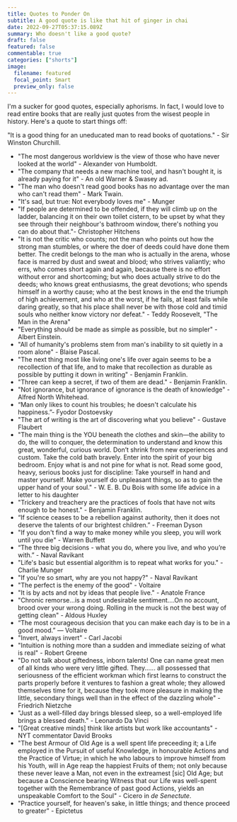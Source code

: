 ```yaml
---
title: Quotes to Ponder On
subtitle: A good quote is like that hit of ginger in chai
date: 2022-09-27T05:37:15.089Z
summary: Who doesn't like a good quote?
draft: false
featured: false
commentable: true
categories: ["shorts"]
image:
  filename: featured
  focal_point: Smart
  preview_only: false
---
```

I'm a sucker for good quotes, especially aphorisms. In fact, I would love to read entire books that are really just quotes from the wisest people in history. Here's a quote to start things off:

"It is a good thing for an uneducated man to read books of quotations." - Sir Winston Churchill.

* "The most dangerous worldview is the view of those who have never looked at the world" - Alexander von Humboldt.
* "The company that needs a new machine tool, and hasn't bought it, is already paying for it" - An old Warner & Swasey ad.
* "The man who doesn't read good books has no advantage over the man who can't read them" - Mark Twain.
* "It's sad, but true: Not everybody loves me" - Munger
* "If people are determined to be offended, if they will climb up on the ladder, balancing it on their own toilet cistern, to be upset by what they see through their neighbour's bathroom window, there's nothing you can do about that."- Christopher Hitchens
* "It is not the critic who counts; not the man who points out how the strong man stumbles, or where the doer of deeds could have done them better. The credit belongs to the man who is actually in the arena, whose face is marred by dust and sweat and blood; who strives valiantly; who errs, who comes short again and again, because there is no effort without error and shortcoming; but who does actually strive to do the deeds; who knows great enthusiasms, the great devotions; who spends himself in a worthy cause; who at the best knows in the end the triumph of high achievement, and who at the worst, if he fails, at least fails while daring greatly, so that his place shall never be with those cold and timid souls who neither know victory nor defeat." - Teddy Roosevelt, "The Man in the Arena"
* "Everything should be made as simple as possible, but no simpler" - Albert Einstein.
* "All of humanity's problems stem from man's inability to sit quietly in a room alone" - Blaise Pascal.
* "The next thing most like living one's life over again seems to be a recollection of that life, and to make that recollection as durable as possible by putting it down in writing" - Benjamin Franklin.
* "Three can keep a secret, if two of them are dead." - Benjamin Franklin.
* "Not ignorance, but ignorance of ignorance is the death of knowledge" - Alfred North Whitehead.
* “Man only likes to count his troubles; he doesn't calculate his happiness.”- Fyodor Dostoevsky
* "The art of writing is the art of discovering what you believe" - Gustave Flaubert
* "The main thing is the YOU beneath the clothes and skin—the ability to do, the will to conquer, the determination to understand and know this great, wonderful, curious world. Don’t shrink from new experiences and custom. Take the cold bath bravely. Enter into the spirit of your big bedroom. Enjoy what is and not pine for what is not. Read some good, heavy, serious books just for discipline: Take yourself in hand and master yourself. Make yourself do unpleasant things, so as to gain the upper hand of your soul." - W. E. B. Du Bois with some life advice in a letter to his daughter
* "Trickery and treachery are the practices of fools that have not wits enough to be honest." - Benjamin Franklin.
* “If science ceases to be a rebellion against authority, then it does not deserve the talents of our brightest children.” - Freeman Dyson
* "If you don't find a way to make money while you sleep, you will work until you die" - Warren Buffett
* “The three big decisions - what you do, where you live, and who you’re with.” - Naval Ravikant
* "Life's basic but essential algorithm is to repeat what works for you." - Charlie Munger
* "If you're so smart, why are you not happy?" - Naval Ravikant
* "The perfect is the enemy of the good" - Voltaire
* "It is by acts and not by ideas that people live." - Anatole France
* "Chronic remorse...is a most undesirable sentiment....On no account, brood over your wrong doing. Rolling in the muck is not the best way of getting clean" - Aldous Huxley
* “The most courageous decision that you can make each day is to be in a good mood.” — Voltaire
* "Invert, always invert" - Carl Jacobi
* "Intuition is nothing more than a sudden and immediate seizing of what is real" - Robert Greene
* "Do not talk about giftedness, inborn talents! One can name great men of all kinds who were very little gifted. They...... all possessed that seriousness of the efficient workman which first learns to construct the parts properly before it ventures to fashion a great whole; they allowed themselves time for it, because they took more pleasure in making the little, secondary things well than in the effect of the dazzling whole" - Friedrich Nietzche
* "Just as a well-filled day brings blessed sleep, so a well-employed life brings a blessed death." - Leonardo Da Vinci
* "[Great creative minds] think like artists but work like accountants" - NYT commentator David Brooks
* "The best Armour of Old Age is a well spent life preceeding it; a Life employed in the Pursuit of useful Knowledge, in honourable Actions and the Practice of Virtue; in which he who labours to improve himself from his Youth, will in Age reap the happiest Fruits of them; not only because these never leave a Man, not even in the extreamest [sic] Old Age; but because a Conscience bearing Witness that our Life was well-spent together with the Remembrance of past good Actions, yields an unspeakable Comfort to the Soul" - Cicero in *de Senectute*.
* "Practice yourself, for heaven's sake, in little things; and thence proceed to greater" - Epictetus
